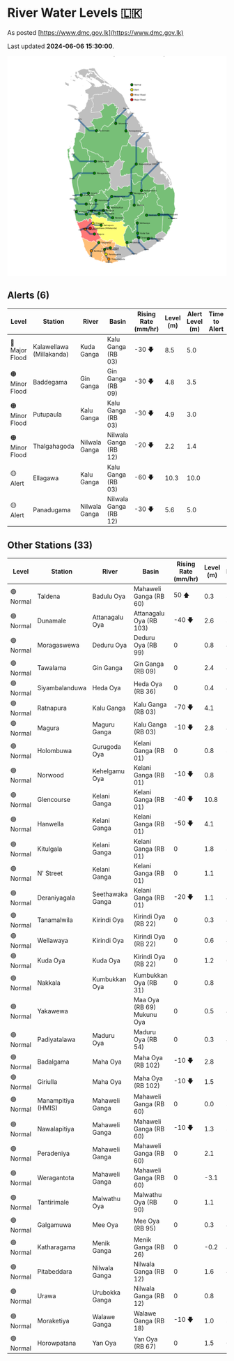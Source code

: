 # River Water Levels :sri_lanka:

As posted [https://www.dmc.gov.lk](https://www.dmc.gov.lk)

Last updated **2024-06-06 15:30:00**.

<div id="river-water-level-map">

![images/river-water-level-map.png](images/river-water-level-map.png)

</div>

## Alerts (6)

| Level | Station | River | Basin | Rising Rate (mm/hr) | Level (m) | Alert Level (m) | Time to Alert |
| --- | --- | --- | --- | --- | --- | --- | --- |
| 🔴 Major Flood | Kalawellawa (Millakanda) | Kuda Ganga | Kalu Ganga (RB 03) | -30 🡇 | 8.5 | 5.0 |  |
| 🟠 Minor Flood | Baddegama | Gin Ganga | Gin Ganga (RB 09) | -30 🡇 | 4.8 | 3.5 |  |
| 🟠 Minor Flood | Putupaula | Kalu Ganga | Kalu Ganga (RB 03) | -30 🡇 | 4.9 | 3.0 |  |
| 🟠 Minor Flood | Thalgahagoda | Nilwala Ganga | Nilwala Ganga (RB 12) | -20 🡇 | 2.2 | 1.4 |  |
| 🟡 Alert | Ellagawa | Kalu Ganga | Kalu Ganga (RB 03) | -60 🡇 | 10.3 | 10.0 |  |
| 🟡 Alert | Panadugama | Nilwala Ganga | Nilwala Ganga (RB 12) | -30 🡇 | 5.6 | 5.0 |  |

## Other Stations (33)

| Level | Station | River | Basin | Rising Rate (mm/hr) | Level (m) | Alert Level (m) | Time to Alert |
| --- | --- | --- | --- | --- | --- | --- | --- |
| 🟢 Normal | Taldena | Badulu Oya | Mahaweli Ganga (RB 60) | 50 🡅 | 0.3 | 3.0 | 53.4 ⏳ |
| 🟢 Normal | Dunamale | Attanagalu Oya | Attanagalu Oya (RB 103) | -40 🡇 | 2.6 | 3.3 | 🟢 |
| 🟢 Normal | Moragaswewa | Deduru Oya | Deduru Oya (RB 99) | 0  | 0.8 | 4.8 | 🟢 |
| 🟢 Normal | Tawalama | Gin Ganga | Gin Ganga (RB 09) | 0  | 2.4 | 4.0 | 🟢 |
| 🟢 Normal | Siyambalanduwa | Heda Oya | Heda Oya (RB 36) | 0  | 0.4 | 4.5 | 🟢 |
| 🟢 Normal | Ratnapura | Kalu Ganga | Kalu Ganga (RB 03) | -70 🡇 | 4.1 | 5.2 | 🟢 |
| 🟢 Normal | Magura | Maguru Ganga | Kalu Ganga (RB 03) | -10 🡇 | 2.8 | 4.0 | 🟢 |
| 🟢 Normal | Holombuwa | Gurugoda Oya | Kelani Ganga (RB 01) | 0  | 0.8 | 3.0 | 🟢 |
| 🟢 Normal | Norwood | Kehelgamu Oya | Kelani Ganga (RB 01) | -10 🡇 | 0.8 | 1.5 | 🟢 |
| 🟢 Normal | Glencourse | Kelani Ganga | Kelani Ganga (RB 01) | -40 🡇 | 10.8 | 15.0 | 🟢 |
| 🟢 Normal | Hanwella | Kelani Ganga | Kelani Ganga (RB 01) | -50 🡇 | 4.1 | 7.0 | 🟢 |
| 🟢 Normal | Kitulgala | Kelani Ganga | Kelani Ganga (RB 01) | 0  | 1.8 | 3.0 | 🟢 |
| 🟢 Normal | N' Street | Kelani Ganga | Kelani Ganga (RB 01) | 0  | 1.1 | 1.2 | 🟢 |
| 🟢 Normal | Deraniyagala | Seethawaka Ganga | Kelani Ganga (RB 01) | -20 🡇 | 1.1 | 4.8 | 🟢 |
| 🟢 Normal | Tanamalwila | Kirindi Oya | Kirindi Oya (RB 22) | 0  | 0.3 | 4.0 | 🟢 |
| 🟢 Normal | Wellawaya | Kirindi Oya | Kirindi Oya (RB 22) | 0  | 0.6 | 4.4 | 🟢 |
| 🟢 Normal | Kuda Oya | Kuda Oya | Kirindi Oya (RB 22) | 0  | 1.2 | 6.9 | 🟢 |
| 🟢 Normal | Nakkala | Kumbukkan Oya | Kumbukkan Oya (RB 31) | 0  | 0.8 | 5.0 | 🟢 |
| 🟢 Normal | Yakawewa |  | Maa Oya (RB 69) Mukunu Oya | 0  | 0.5 | 4.0 | 🟢 |
| 🟢 Normal | Padiyatalawa | Maduru Oya | Maduru Oya (RB 54) | 0  | 0.3 | 4.0 | 🟢 |
| 🟢 Normal | Badalgama | Maha Oya | Maha Oya (RB 102) | -10 🡇 | 2.8 | 5.0 | 🟢 |
| 🟢 Normal | Giriulla | Maha Oya | Maha Oya (RB 102) | -10 🡇 | 1.5 | 5.5 | 🟢 |
| 🟢 Normal | Manampitiya (HMIS) | Mahaweli Ganga | Mahaweli Ganga (RB 60) | 0  | 0.0 | 3.0 | 🟢 |
| 🟢 Normal | Nawalapitiya | Mahaweli Ganga | Mahaweli Ganga (RB 60) | -10 🡇 | 1.3 | 3.5 | 🟢 |
| 🟢 Normal | Peradeniya | Mahaweli Ganga | Mahaweli Ganga (RB 60) | 0  | 2.1 | 5.0 | 🟢 |
| 🟢 Normal | Weragantota | Mahaweli Ganga | Mahaweli Ganga (RB 60) | 0  | -3.1 | 5.0 | 🟢 |
| 🟢 Normal | Tantirimale | Malwathu Oya | Malwathu Oya (RB 90) | 0  | 1.1 | 5.0 | 🟢 |
| 🟢 Normal | Galgamuwa | Mee Oya | Mee Oya (RB 95) | 0  | 0.3 | 4.8 | 🟢 |
| 🟢 Normal | Katharagama | Menik Ganga | Menik Ganga (RB 26) | 0  | -0.2 | 4.0 | 🟢 |
| 🟢 Normal | Pitabeddara | Nilwala Ganga | Nilwala Ganga (RB 12) | 0  | 1.6 | 4.0 | 🟢 |
| 🟢 Normal | Urawa | Urubokka Ganga | Nilwala Ganga (RB 12) | 0  | 0.8 | 2.5 | 🟢 |
| 🟢 Normal | Moraketiya | Walawe Ganga | Walawe Ganga (RB 18) | -10 🡇 | 1.0 | 3.0 | 🟢 |
| 🟢 Normal | Horowpatana | Yan Oya | Yan Oya (RB 67) | 0  | 1.5 | 6.0 | 🟢 |

